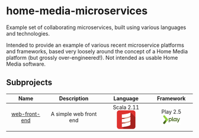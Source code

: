 # home-media-microservices
Example set of collaborating microservices, built using various languages and technologies.

Intended to provide an example of various recent microservice platforms and frameworks, based very loosely around the concept of a Home Media platform (but grossly over-engineered!). Not intended as usable Home Media software.

## Subprojects

| Name | Description | Language | Framework |
|:----:|:-----------:|:--------:|:---------:|
|[web-front-end](web-front-end)| A simple web front end|<div style="vertical-align:middle">Scala 2.11 ![Scala](docs/scala.png)</div>|<div style="vertical-align:middle">Play 2.5 ![Play](docs/play.png)</div>|
